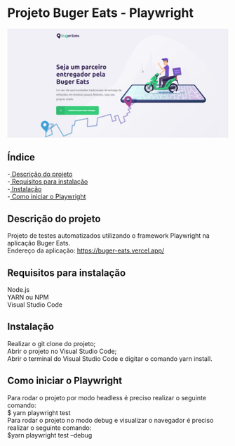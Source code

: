 # Projeto Buger Eats - Playwright
![buger eats](<images/buger eats.jpg>)

## Índice
-<a href="#Descrição do projeto"> Descrição do projeto</a></br>
-<a href="#Requisitos para instalação"> Requisitos para instalação</a></br>
-<a href="#Instalação"> Instalação</a></br>
-<a href="#Como iniciar o Playwright"> Como iniciar o Playwright</a></br>


## Descrição do projeto
Projeto de testes automatizados utilizando o framework Playwright na aplicação Buger Eats.</br>
Endereço da aplicação: https://buger-eats.vercel.app/

## Requisitos para instalação

Node.js </br>
YARN ou NPM </br>
Visual Studio Code

## Instalação

Realizar o git clone do projeto;</br>
Abrir o projeto no Visual Studio Code;</br>
Abrir o terminal do Visual Studio Code e digitar o comando yarn install.

## Como iniciar o Playwright

Para rodar o projeto por modo headless é preciso realizar o seguinte comando:</br>
$ yarn playwright test</br>
Para rodar o projeto  no modo debug e visualizar o navegador  é preciso realizar o seguinte comando:</br>
$yarn playwright test –debug</br>



